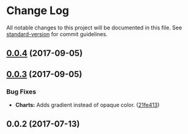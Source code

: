 # Change Log

All notable changes to this project will be documented in this file. See [standard-version](https://github.com/conventional-changelog/standard-version) for commit guidelines.

<a name="0.0.4"></a>
## [0.0.4](https://github.com/nens/ars-progress-chart/compare/v0.0.3...v0.0.4) (2017-09-05)



<a name="0.0.3"></a>
## [0.0.3](https://github.com/nens/ars-progress-chart/compare/v0.0.2...v0.0.3) (2017-09-05)


### Bug Fixes

* **Charts:** Adds gradient instead of opaque color. ([21fe413](https://github.com/nens/ars-progress-chart/commit/21fe413))



<a name="0.0.2"></a>
## 0.0.2 (2017-07-13)
